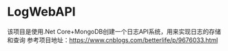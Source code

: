 # LogWebAPI
该项目是使用.Net Core+MongoDB创建一个日志API系统，用来实现日志的存储和查询
参考项目地址：https://www.cnblogs.com/betterlife/p/9676033.html
